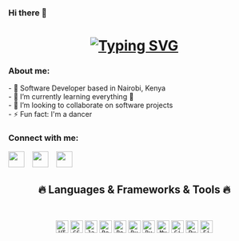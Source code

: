 ### Hi there 👋
<h1 align="center">
  <a href="https://git.io/typing-svg"><img src="https://readme-typing-svg.demolab.com?  font=Fira+Code&size=30&pause=1000&color=F73D61&center=true&vCenter=true&width=435&lines=Nice+to+see+you+👋;I'm+Maureen😊" alt="Typing SVG" />
  </a>
</h1>

<h3>About me:</h3>
- 🔭 Software Developer based in Nairobi, Kenya
<br>
- 🌱 I’m currently learning everything 🤣
<br>
- 👯 I’m looking to collaborate on software projects
<br>
- ⚡ Fun fact: I'm a dancer
<br>

<h3>Connect with me:</h3>
<a href="https://www.linkedin.com/in/maureen-njihia-9812931ab"><img height="32" width="32" src="https://cdn.simpleicons.org/linkedin/0A66C2" /></a>
 &nbsp;&nbsp;
<a href="mailto:developer.njihia@gmail.com"><img height="32" width="32" src="https://cdn.simpleicons.org/gmail/EA4335" /></a>
&nbsp;&nbsp;
<a href="https://twitter.com/Njihia413"><img height="32" width="32" src="https://cdn.simpleicons.org/twitter/1DA1F2" /></a>

<h2 align="center">🔥 Languages & Frameworks & Tools 🔥</h2><br>
<p align="center">
<code><img title="HTML5" height="25" src="https://github.com/iamkibeh/HalemoGPA/raw/main/images/html5.svg"></code>
<code><img title="CSS3" height="25" src="https://img.icons8.com/color/512/css3.png"></code>
<code><img title="Javascript" height="25" src="https://img.icons8.com/color/512/javascript.png"></code>
<code><img title="React" height="25" src="![image](https://github.com/Njihia413/Njihia413/assets/70540294/33bc4e18-9c95-4bc4-b36f-1d56a0518e13)
"></code>
<code><img title="Bootstrap" height="25" src="https://img.icons8.com/color/512/bootstrap.png"></code>
<code><img title="Ruby" height="25" src="https://img.icons8.com/color/512/ruby-programming-language.png"></code>
<code><img title="Ruby on Rails" height="25" src="https://img.icons8.com/windows/512/ruby-on-rails.png"></code>
<code><img title="MySQL" height="25" src="https://img.icons8.com/fluency/512/mysql-logo.png"></code>
<code><img title="Git" height="25" src="https://img.icons8.com/color/512/git.png"></code>
<code><img title="Python" height="25" src="![image](https://github.com/Njihia413/Njihia413/assets/70540294/126bfccb-2a77-4751-99c1-5c9f33df2b35)
"></code>
<code><img title="Figma" height="25" src="https://icons8.com/icon/512/figma.png"></code>
</p>

<!--
**Njihia413/Njihia413** is a ✨ _special_ ✨ repository because its `README.md` (this file) appears on your GitHub profile.

Here are some ideas to get you started:


-->

